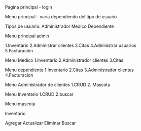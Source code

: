 Pagina principal - login

Menu principal - varia dependiendo del tipo de usuario

Tipos de usuario:
Administrador 
Medico
Dependiente

Menu principal admin

1.Inventario
2.Administrar clientes
3.Citas
4.Administrar usuarios
5.Facturación

Menu Medico
1.Inventario
2.Administrador clientes
3.Citas

Menu dependiente
1.Inventario
2.Citas
3.Administrador clientes
4.Facturacion

Menu Administrador de clientes
1.CRUD
2. Mascota

Menu Inventario
1.CRUD
2.buscar




Menu mascota

Inventario: 

Agregar
Actualizar
Eliminar
Buscar











